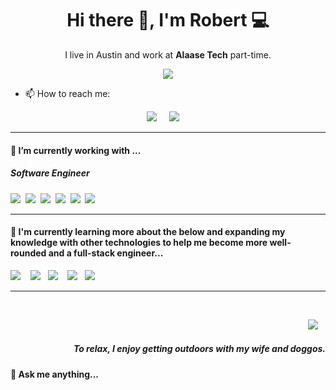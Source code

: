 <h1 align='center'> Hi there 👋, I'm Robert 💻 </h1>

<p align='center'>
   I live in Austin and work at <b>Alaase Tech</b> part-time.
</p>

<p align='center'>
  <a href="#"><img src="https://visitor-badge.glitch.me/badge?page_id=koda186.koda186??style=for-the-badge&logo=appveyor"></a>
</p>

- 📫 How to reach me:
<p align='center'>
  <a href="https://www.linkedin.com/in/robert-allen-jr-11183382"><img src="https://img.shields.io/badge/linkedin-%230077B5.svg?&style=for-the-badge&logo=linkedin&logoColor=white" /></a>&nbsp;&nbsp;&nbsp;&nbsp;
  <a href="mailto:reallenjr1@gmail.com?subject=Hello Robert"><img src="https://img.shields.io/badge/gmail-%23D14836.svg?&style=for-the-badge&logo=gmail&logoColor=white" /></a>&nbsp;&nbsp;&nbsp;&nbsp;
</p>

<hr>

<h4>🔭  I’m currently working with ...</h4>

<h5>Software Engineer</h5>
<p >
  <img src="https://img.shields.io/badge/html5%20-%23e34f26.svg?&style=for-the-badge&logo=html5&logoColor=white" />&nbsp;&nbsp;<img src="https://img.shields.io/badge/CSS3-1572B6?&style=for-the-badge&logo=css3&logoColor=white" />&nbsp;&nbsp;<img src="https://img.shields.io/badge/JavaScript-F7DF1E?style=for-the-badge&logo=javascript&logoColor=black" />&nbsp;&nbsp;<img src="https://img.shields.io/badge/React-20232A?style=for-the-badge&logo=react&logoColor=61DAFB" />&nbsp;&nbsp;<img src="https://img.shields.io/badge/Bootstrap-563D7C?style=for-the-badge&logo=bootstrap&logoColor=white">&nbsp;&nbsp;<img src="https://img.shields.io/badge/Docker-2496ED?style=for-the-badge&logo=docker&logoColor=white" />&nbsp;&nbsp;
</p>

<hr>

<h4>🌱  I'm currently learning more about the below and expanding my knowledge with other technologies to help me become more well-rounded and a full-stack engineer...</h4>
<p >
  <img src="https://img.shields.io/badge/jenkins-007ACC?style=for-the-badge&logo=jenkins&logoColor=white" />&nbsp;&nbsp;&nbsp;&nbsp;<img src="https://img.shields.io/badge/React-20232A?style=for-the-badge&logo=react&logoColor=61DAFB" />&nbsp;&nbsp;&nbsp;<img src="https://img.shields.io/badge/node.js%20-%23339933.svg?&style=for-the-badge&logo=node.js&logoColor=white" />&nbsp;&nbsp;&nbsp;&nbsp;<img src="https://img.shields.io/badge/Docker-2496ED?style=for-the-badge&logo=docker&logoColor=white" />&nbsp;&nbsp;&nbsp;<img src="https://img.shields.io/badge/mongodb%20-%23db7093.svg?&style=for-the-badge&logo=mongo-db&logoColor=white" />&nbsp;&nbsp;&nbsp;<img 
</p>

<hr>

<br>
<p align="right">
  <a href="https://roberteallen.com"><img src="https://img.shields.io/badge/Portfolio-Check%20me%20out-brightgreen" /></a>&nbsp;&nbsp;&nbsp;
  <h5 align="right">To relax, I enjoy getting outdoors with my wife and doggos.</h5>
</p>


<h4>💬 Ask me anything...</h4>

             

